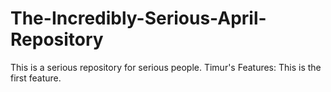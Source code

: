 # The-Incredibly-Serious-April-Repository
This is a serious repository for serious people.
Timur's Features:
This is the first feature.